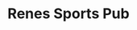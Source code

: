 ---
title: Renes Sports Pub
layout: negocio
slogan: PUB
web:
categoria: Restaurante
imagenes: ["/assets/img/directorio/renes-restaurante.webp"]
direccion: Blvd. Benito Juárez 137, Zona Centro, 22710 Rosarito, B.C.
estado: Baja California
municipio: Rosarito
codigo: 22710
latitude: 32.3490048
longitude: -117.0676394
telefono: 661 104 1042
cocina: salvadoreña
rango: $$
facebook: https://www.facebook.com/Renes-Sports-Pub-2268523413431000
instagram: https://www.instagram.com/renes_sports_pub/
whatsapp:
horariodeservicio: Lunes, Martes, Jueves, Domingo 13:00 a 20:30 Viernes a Sabado 13:00 a 21:30 Miercoles Cerrado
descripcion: Comida casera con el sabor original de El Salvador.
---